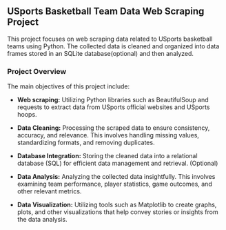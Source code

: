 ## USports Basketball Team Data Web Scraping Project
This project focuses on web scraping data related to USports basketball teams using Python. The collected data is cleaned and organized into data frames stored in an SQLite database(optional) and then analyzed.

### Project Overview

The main objectives of this project include:

- **Web scraping:** Utilizing Python libraries such as BeautifulSoup and requests to extract data from USports official websites and USports hoops. 

- **Data Cleaning:** Processing the scraped data to ensure consistency, accuracy, and relevance. This involves handling missing values, standardizing formats, and removing duplicates.

- **Database Integration:** Storing the cleaned data into a relational database (SQL) for efficient data management and retrieval. (Optional)

- **Data Analysis:** Analyzing the collected data insightfully. This involves examining team performance, player statistics, game outcomes, and other relevant metrics.

- **Data Visualization:** Utilizing tools such as Matplotlib to create graphs, plots, and other visualizations that help convey stories or insights from the data analysis.
